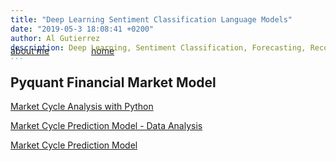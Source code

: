 ```yaml
---
title: "Deep Learning Sentiment Classification Language Models"
date: "2019-05-3 18:08:41 +0200"
author: Al Gutierrez
description: Deep Learning, Sentiment Classification, Forecasting, Recommendations
...
```


<span style="display:block; color:blue; margin-top:-40px;"> </span>
[about me](../../about.md)  &nbsp;   &nbsp;  &nbsp;  &nbsp;   &nbsp;   &nbsp;  &nbsp;  &nbsp; [home](../../index.md)

## Pyquant Financial Market Model

[Market Cycle Analysis with Python](20200930-MarketCycle.md)  

[Market Cycle Prediction Model - Data Analysis](20201031-MarketCycleDataAnalysis.md)

[Market Cycle Prediction Model](20201231-MarketCycleML.md)
